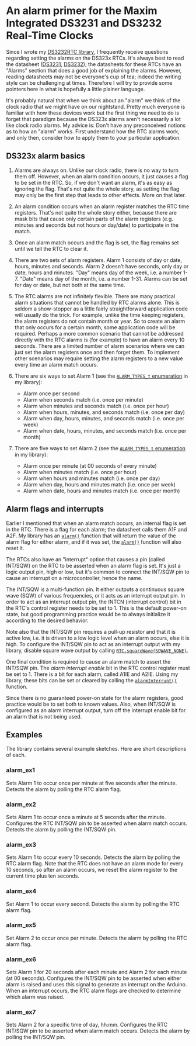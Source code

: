 # An alarm primer for the Maxim Integrated DS3231 and DS3232 Real-Time Clocks

Since I wrote my [DS3232RTC library](https://github.com/JChristensen/DS3232RTC), I frequently receive questions regarding setting the alarms on the DS323x RTCs. It's always best to read the datasheet ([DS3231](https://datasheets.maximintegrated.com/en/ds/DS3231.pdf), [DS3232](https://datasheets.maximintegrated.com/en/ds/DS3232.pdf)); the datasheets for these RTCs have an "Alarms" section that does a good job of explaining the alarms. However, reading datasheets may not be everyone's cup of tea; indeed the writing style can be challenging at times. Therefore I will try to provide some pointers here in what is hopefully a little plainer language.

It's probably natural that when we think about an "alarm" we think of the clock radio that we might have on our nightstand. Pretty much everyone is familiar with how these devices work but the first thing we need to do is forget that paradigm because the DS323x alarms aren't necessarily a lot like clock radio alarms. My advice is: Don't have any preconceived notions as to how an "alarm" works. First understand how the RTC alarms work, and only then, consider how to apply them to your particular application.

## DS323x alarm basics

1. Alarms are always on. Unlike our clock radio, there is no way to turn them off. However, when an alarm condition occurs, it just causes a flag to be set in the RTC. So, if we don't want an alarm, it's as easy as ignoring the flag. That's not quite the whole story, as setting the flag may only be the first step that leads to other effects. More on that later.

2. An alarm condition occurs when an alarm register matches the RTC time registers. That's not quite the whole story either, because there are mask bits that cause only certain parts of the alarm registers (e.g. minutes and seconds but not hours or day/date) to participate in the match.

3. Once an alarm match occurs and the flag is set, the flag remains set until we tell the RTC to clear it.

4. There are two sets of alarm registers. Alarm 1 consists of day or date, hours, minutes and seconds. Alarm 2 doesn't have seconds, only day or date, hours and minutes. "Day" means day of the week, i.e. a number 1-7. "Date" means day of the month, i.e. a number 1-31. Alarms can be set for day or date, but not both at the same time.

5. The RTC alarms are not infinitely flexible. There are many practical alarm situations that cannot be handled by RTC alarms alone. This is seldom a show-stopper as a little fairly straightforward application code will usually do the trick. For example, unlike the time keeping registers, the alarm registers do not contain month or year. So to create an alarm that only occurs for a certain month, some application code will be required. Perhaps a more common scenario that cannot be addressed directly with the RTC alarms is (for example) to have an alarm every 10 seconds. There are a limited number of alarm scenarios where we can just set the alarm registers once and then forget them. To implement other scenarios may require setting the alarm registers to a new value every time an alarm match occurs.

6. There are six ways to set Alarm 1 (see the [`ALARM_TYPES_t` enumeration](https://github.com/JChristensen/DS3232RTC#alarm_types_t) in my library):
    * Alarm once per second
    * Alarm when seconds match (i.e. once per minute)
    * Alarm when minutes and seconds match (i.e. once per hour)
    * Alarm when hours, minutes, and seconds match (i.e. once per day)
    * Alarm when day, hours, minutes, and seconds match (i.e. once per week)
    * Alarm when date, hours, minutes, and seconds match (i.e. once per month)

7. There are five ways to set Alarm 2 (see the [`ALARM_TYPES_t` enumeration](https://github.com/JChristensen/DS3232RTC#alarm_types_t) in my library):
    * Alarm once per minute (at 00 seconds of every minute)
    * Alarm when minutes match (i.e. once per hour)
    * Alarm when hours and minutes match (i.e. once per day)
    * Alarm when day, hours and minutes match (i.e. once per week)
    * Alarm when date, hours and minutes match (i.e. once per month)

## Alarm flags and interrupts
Earlier I mentioned that when an alarm match occurs, an internal flag is set in the RTC. There is a flag for each alarm; the datasheet calls them A1F and A2F. My library has an [`alarm()`](https://github.com/JChristensen/DS3232RTC#alarmbyte-alarmnumber) function that will return the value of the alarm flag for either alarm, and if it was set, the [`alarm()`](https://github.com/JChristensen/DS3232RTC#alarmbyte-alarmnumber) function will also reset it.

The RTCs also have an "interrupt" option that causes a pin (called INT/SQW) on the RTC to be asserted when an alarm flag is set. It's just a logic output pin, high or low, but it's common to connect the INT/SQW pin to cause an interrupt on a microcontroller, hence the name.

The INT/SQW is a multi-function pin. It either outputs a continuous square wave (SQW) of various frequencies, or it acts as an interrupt output pin. In order to act as an interrupt output pin, the INTCN (interrupt control) bit in the RTC's control register needs to be set to 1. This is the default power-on state, but good programming practice would be to always initialize it according to the desired behavior.

Note also that the INT/SQW pin requires a pull-up resistor and that it is active low, i.e. it is driven to a low logic level when an alarm occurs, else it is high. To configure the INT/SQW pin to act as an interrupt output with my library, disable square wave output by calling [`RTC.squareWave(SQWAVE_NONE)`](https://github.com/JChristensen/DS3232RTC#squarewavesqwave_freqs_t-freq).

One final condition is required to cause an alarm match to assert the INT/SQW pin. The *alarm interrupt enable* bit in the RTC control register must be set to 1. There is a bit for each alarm, called A1IE and A2IE. Using my library, these bits can be set or cleared by calling the [`alarmInterrupt()`](https://github.com/JChristensen/DS3232RTC#alarminterruptbyte-alarmnumber-boolean-alarmenabled) function.

Since there is no guaranteed power-on state for the alarm registers, good practice would be to set both to known values. Also, when INT/SQW is configured as an alarm interrupt output, turn off the interrupt enable bit for an alarm that is not being used.

## Examples
The library contains several example sketches. Here are short descriptions of each.

### alarm_ex1
Sets Alarm 1 to occur once per minute at five seconds after the minute. Detects the alarm by polling the RTC alarm flag.

### alarm_ex2
Sets Alarm 1 to occur once a minute at 5 seconds after the minute. Configures the RTC INT/SQW pin to be asserted when alarm match occurs. Detects the alarm by polling the INT/SQW pin.

### alarm_ex3
Sets Alarm 1 to occur every 10 seconds. Detects the alarm by polling the RTC alarm flag. Note that the RTC does not have an alarm mode for every 10 seconds, so after an alarm occurs, we reset the alarm register to the current         time plus ten seconds.

### alarm_ex4
Set Alarm 1 to occur every second. Detects the alarm by polling the RTC alarm flag.

### alarm_ex5
Set Alarm 2 to occur once per minute. Detects the alarm by polling the RTC alarm flag.

### alarm_ex6
Sets Alarm 1 for 20 seconds after each minute and Alarm 2 for each minute (at 00 seconds). Configures the INT/SQW pin to be asserted when either alarm is raised and uses this signal to generate an interrupt on the Arduino. When an interrupt occurs, the RTC alarm flags are checked to determine which alarm was raised.

### alarm_ex7
Sets Alarm 2 for a specific time of day, hh:mm. Configures the RTC INT/SQW pin to be asserted when alarm match occurs. Detects the alarm by polling the INT/SQW pin.
